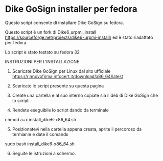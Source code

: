 # Dike GoSign installer per fedora
Questo script consente di installare Dike GoSign su fedora.

Questo script è un fork di Dike6_urpmi_install https://sourceforge.net/projects/dike6-urpmi-install/ ed è stato riadattato per fedora.

Lo script è stato testato su fedora 32

INSTRUZIONI PER L'INSTALLAZIONE
1) Scaricate Dike GoSign per Linux dal sito ufficiale https://rinnovofirma.infocert.it/download/x86_64/latest

2) Scaricate lo script presente su questa pagina

3) Create una cartella e al suo interno copiate sia il deb di Dike GoSign che lo script

4) Rendete eseguibile lo script dando da terminale

chmod a+x install_dike6-x86_64.sh

5) Posizionatevi nella cartella appena creata, aprite il percoroso da termianle e date il comando

sudo bash install_dike6-x86_64.sh 

6) Seguite le istruzioni a schermo.
